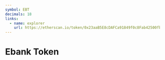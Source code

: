 ```yaml
---
symbol: EBT
decimals: 18
links:
  - name: explorer
    url: https://etherscan.io/token/0x23aaB5E8cDAFCa91849f0c8Fab42500fbdfed9Bd
---
```


# Ebank Token
